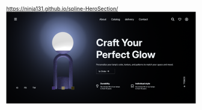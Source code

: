  https://ninja131.github.io/spline-HeroSection/
![Image Alt](https://github.com/Ninja131/spline-HeroSection/blob/53b7e3eaf82ba7f6f12857fe334bcaebb7baee99/Screenshot%202025-03-04%20201929.png)
